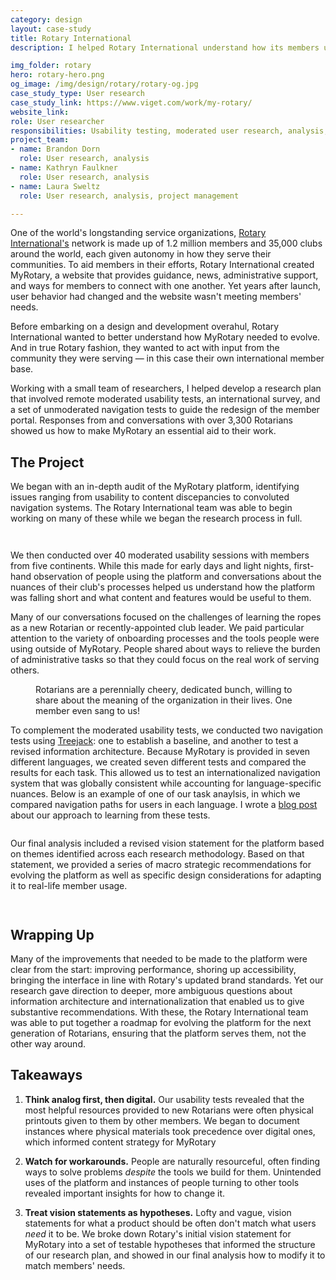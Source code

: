 ```yaml
---
category: design
layout: case-study
title: Rotary International
description: I helped Rotary International understand how its members use (and don't use) an aging member portal, providing a roadmap for a strategic overhaul

img_folder: rotary
hero: rotary-hero.png
og_image: /img/design/rotary/rotary-og.jpg
case_study_type: User research
case_study_link: https://www.viget.com/work/my-rotary/
website_link:
role: User researcher
responsibilities: Usability testing, moderated user research, analysis, workshop facilitation
project_team:
- name: Brandon Dorn
  role: User research, analysis
- name: Kathryn Faulkner
  role: User research, analysis
- name: Laura Sweltz
  role: User research, analysis, project management

---
```


<p>One of the world's longstanding service organizations, <a href="https://www.rotary.org/en">Rotary International's</a> network is made up of 1.2 million members and 35,000 clubs around the world, each given autonomy in how they serve their communities. To aid members in their efforts, Rotary International created MyRotary, a website that provides guidance, news, administrative support, and ways for members to connect with one another. Yet years after launch, user behavior had changed and the website wasn't meeting members' needs.</p>

<p>Before embarking on a design and development overahul, Rotary International wanted to better understand how MyRotary needed to evolve. And in true Rotary fashion, they wanted to act with input from the community they were serving — in this case their own international member base.</p>

<p>Working with a small team of researchers, I helped develop a research plan that involved remote moderated usability tests, an international survey, and a set of unmoderated navigation tests to guide the redesign of the member portal. Responses from and conversations with over 3,300 Rotarians showed us how to make MyRotary an essential aid to their work.</p>

<h2>The Project</h2>

<p>We began with an in-depth audit of the MyRotary platform, identifying issues ranging from usability to content discepancies to convoluted navigation systems. The Rotary International team was able to begin working on many of these while we began the research process in full.</p>

<div class="two-up-container">
	<figure>
		<img src="/img/design/rotary/rotary-kickoff-1.png" alt="">
	</figure>
	<figure>
		<img src="/img/design/rotary/rotary-kickoff-2.png" alt="">
	</figure>
</div>

<p>We then conducted over 40 moderated usability sessions with members from five continents. While this made for early days and light nights, first-hand observation of people using the platform and conversations about the nuances of their club's processes helped us understand how the platform was falling short and what content and features would be useful to them.</p>

<p>Many of our conversations focused on the challenges of learning the ropes as a new Rotarian or recently-appointed club leader. We paid particular attention to the variety of onboarding processes and the tools people were using outside of MyRotary. People shared about ways to relieve the burden of administrative tasks so that they could focus on the real work of serving others.</p>

<figure class="content-width">
	<img src="/img/design/rotary/rotary-session.jpg" alt="">
	<figcaption>Rotarians are a perennially cheery, dedicated bunch, willing to share about the meaning of the organization in their lives. One member even sang to us!</figcaption>
</figure>

<p>To complement the moderated usability tests, we conducted two navigation tests using <a href="https://www.optimalworkshop.com/treejack/" title="">Treejack</a>: one to establish a baseline, and another to test a revised information architecture. Because MyRotary is provided in seven different languages, we created seven different tests and compared the results for each task. This allowed us to test an internationalized navigation system that was globally consistent while accounting for language-specific nuances. Below is an example of one of our task anaylsis, in which we compared navigation paths for users in each language. I wrote a <a href="https://www.viget.com/articles/seeing-the-forest-using-treejack-for-multi-language-navigation-testing/">blog post</a> about our approach to learning from these tests.</p>

<figure class="full-width">
	<img src="/img/design/rotary/rotary-pietrees.png" alt="">
	<figcaption></figcaption>
</figure>

<p>Our final analysis included a revised vision statement for the platform based on themes identified across each research methodology. Based on that statement, we provided a series of macro strategic recommendations for evolving the platform as well as specific design considerations for adapting it to real-life member usage.</p>

<div class="two-up-container">
	<figure>
		<img src="/img/design/rotary/rotary-strategy-1.png" alt="">
	</figure>
	<figure>
		<img src="/img/design/rotary/rotary-strategy-2.png" alt="">
	</figure>
</div>

<h2>Wrapping Up</h2>

<p>Many of the improvements that needed to be made to the platform were clear from the start: improving performance, shoring up accessibility, bringing the interface in line with Rotary's updated brand standards. Yet our research gave direction to deeper, more ambiguous questions about information architecture and internationalization that enabled us to give substantive recommendations. With these, the Rotary International team was able to put together a roadmap for evolving the platform for the next generation of Rotarians, ensuring that the platform serves them, not the other way around.</p>

<div class="what-i-learned">
	<h2>Takeaways</h2>
	<ol class="learned-things">
		<li><p><b>Think analog first, then digital.</b> Our usability tests revealed that the most helpful resources provided to new Rotarians were often physical printouts given to them by other members. We began to document instances where physical materials took precedence over digital ones, which informed content strategy for MyRotary</p></li>
		<li><p><b>Watch for workarounds.</b> People are naturally resourceful, often finding ways to solve problems <i>despite</i> the tools we build for them. Unintended uses of the platform and instances of people turning to other tools revealed important insights for how to change it.</p></li>
		<li><p><b>Treat vision statements as hypotheses.</b> Lofty and vague, vision statements for what a product should be often don't match what users <i>need</i> it to be. We broke down Rotary's initial vision statement for MyRotary into a set of testable hypotheses that informed the structure of our research plan, and showed in our final analysis how to modify it to match members' needs.</p></li>
	</ol>
</div>